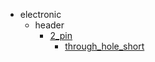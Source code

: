 * electronic
  * header
    * [2_pin](electronic/header/2_pin)
      * [through_hole_short](electronic/header/2_pin/through_hole_short)
